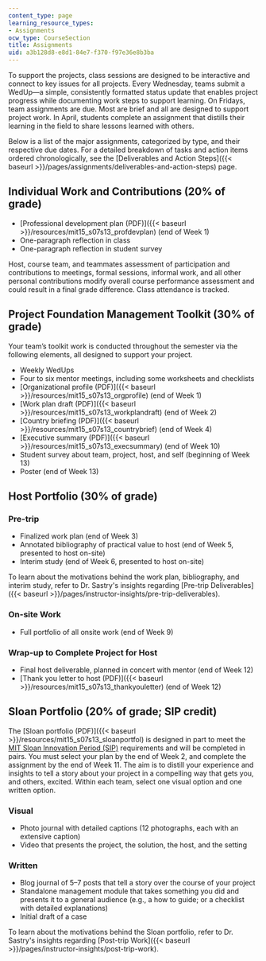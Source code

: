 ```yaml
---
content_type: page
learning_resource_types:
- Assignments
ocw_type: CourseSection
title: Assignments
uid: a3b128d8-e8d1-84e7-f370-f97e36e8b3ba
---
```


To support the projects, class sessions are designed to be interactive and connect to key issues for all projects. Every Wednesday, teams submit a WedUp—a simple, consistently formatted status update that enables project progress while documenting work steps to support learning. On Fridays, team assignments are due. Most are brief and all are designed to support project work. In April, students complete an assignment that distills their learning in the field to share lessons learned with others.

Below is a list of the major assignments, categorized by type, and their respective due dates. For a detailed breakdown of tasks and action items ordered chronologically, see the [Deliverables and Action Steps]({{< baseurl >}}/pages/assignments/deliverables-and-action-steps) page.

Individual Work and Contributions (20% of grade)
------------------------------------------------

*   [Professional development plan (PDF)]({{< baseurl >}}/resources/mit15_s07s13_profdevplan) (end of Week 1)
*   One-paragraph reflection in class
*   One-paragraph reflection in student survey

Host, course team, and teammates assessment of participation and contributions to meetings, formal sessions, informal work, and all other personal contributions modify overall course performance assessment and could result in a final grade difference. Class attendance is tracked.

Project Foundation Management Toolkit (30% of grade)
----------------------------------------------------

Your team’s toolkit work is conducted throughout the semester via the following elements, all designed to support your project.

*   Weekly WedUps
*   Four to six mentor meetings, including some worksheets and checklists
*   [Organizational profile (PDF)]({{< baseurl >}}/resources/mit15_s07s13_orgprofile) (end of Week 1)
*   [Work plan draft (PDF)]({{< baseurl >}}/resources/mit15_s07s13_workplandraft) (end of Week 2)
*   [Country briefing (PDF)]({{< baseurl >}}/resources/mit15_s07s13_countrybrief) (end of Week 4)
*   [Executive summary (PDF)]({{< baseurl >}}/resources/mit15_s07s13_execsummary) (end of Week 10)
*   Student survey about team, project, host, and self (beginning of Week 13)
*   Poster (end of Week 13)

Host Portfolio (30% of grade)
-----------------------------

### Pre-trip

*   Finalized work plan (end of Week 3)
*   Annotated bibliography of practical value to host (end of Week 5, presented to host on-site)
*   Interim study (end of Week 6, presented to host on-site)

To learn about the motivations behind the work plan, bibliography, and interim study, refer to Dr. Sastry's insights regarding [Pre-trip Deliverables]({{< baseurl >}}/pages/instructor-insights/pre-trip-deliverables).

### On-site Work

*   Full portfolio of all onsite work (end of Week 9)

### Wrap-up to Complete Project for Host

*   Final host deliverable, planned in concert with mentor (end of Week 12)
*   [Thank you letter to host (PDF)]({{< baseurl >}}/resources/mit15_s07s13_thankyouletter) (end of Week 12)

Sloan Portfolio (20% of grade; SIP credit)
------------------------------------------

The [Sloan portfolio (PDF)]({{< baseurl >}}/resources/mit15_s07s13_sloanportfol) is designed in part to meet the [MIT Sloan Innovation Period (SIP)](http://mitsloan.mit.edu/student-blogs/mfin-2015/sloan-innovation-period-sip/) requirements and will be completed in pairs. You must select your plan by the end of Week 2, and complete the assignment by the end of Week 11. The aim is to distill your experience and insights to tell a story about your project in a compelling way that gets you, and others, excited. Within each team, select one visual option and one written option.

### Visual

*   Photo journal with detailed captions (12 photographs, each with an extensive caption)
*   Video that presents the project, the solution, the host, and the setting

### Written

*   Blog journal of 5–7 posts that tell a story over the course of your project
*   Standalone management module that takes something you did and presents it to a general audience (e.g., a how to guide; or a checklist with detailed explanations)
*   Initial draft of a case

To learn about the motivations behind the Sloan portfolio, refer to Dr. Sastry's insights regarding [Post-trip Work]({{< baseurl >}}/pages/instructor-insights/post-trip-work).